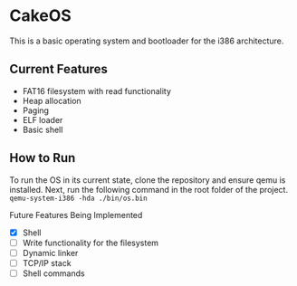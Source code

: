 # CakeOS
This is a basic operating system and bootloader for the i386 architecture. 

## Current Features
* FAT16 filesystem with read functionality
* Heap allocation
* Paging
* ELF loader
* Basic shell

## How to Run
To run the OS in its current state, clone the repository and ensure qemu is installed. Next, run the following command in the root folder of the project.
```qemu-system-i386 -hda ./bin/os.bin```

Future Features Being Implemented
- [x] Shell
- [ ] Write functionality for the filesystem
- [ ] Dynamic linker
- [ ] TCP/IP stack
- [ ] Shell commands
